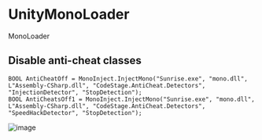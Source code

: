 # UnityMonoLoader
MonoLoader

## Disable anti-cheat classes
```с++
BOOL AntiCheatOff = MonoInject.InjectMono("Sunrise.exe", "mono.dll", L"Assembly-CSharp.dll", "CodeStage.AntiCheat.Detectors", "InjectionDetector", "StopDetection");
BOOL AntiCheatsOff1 = MonoInject.InjectMono("Sunrise.exe", "mono.dll", L"Assembly-CSharp.dll", "CodeStage.AntiCheat.Detectors", "SpeedHackDetector", "StopDetection");
```

![image](https://user-images.githubusercontent.com/79174725/135528251-ddf314fc-8393-4977-87cc-f0cf4eac0c03.png)
